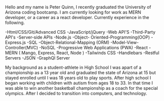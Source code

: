 Hello and my name is Peter Quinn, I recently graduated the University of Arizona coding bootcamp. I am currently looking for work as MERN developer, or a career as 
a react developer. Currently experience in the following.


-Html/CSS/Git/Advanced CSS
-JavaScript/jQuery
-Web API'S
-Third-Party API's
-Server-side APIs
-Node.js
-Object- Oriented-Programming(OOP)
-Express.js
-SQL
-Object-Relational-Mapping (ORM)
-Model-View-Controller(MVC)
-NoSQL
-Progressive Web Applications (PWA)
-React
-MERN ( Mango, Express, React, Node )
-Tailwinds CSS
-Handlebars
-Restful Servers
-JSON
-GraphQl Server

My background as a student-athlete in High School I was apart of a championship as a 13 year old and graduated the state of Arizona at 15 but stayed enrolled until I was 18 years old to play sports. After high school I began working with children with autism from ages 18 to 33. In that time I was able to win another basketball championship as a coach for the special olympics. After I decided to transition into computers, and technology.




